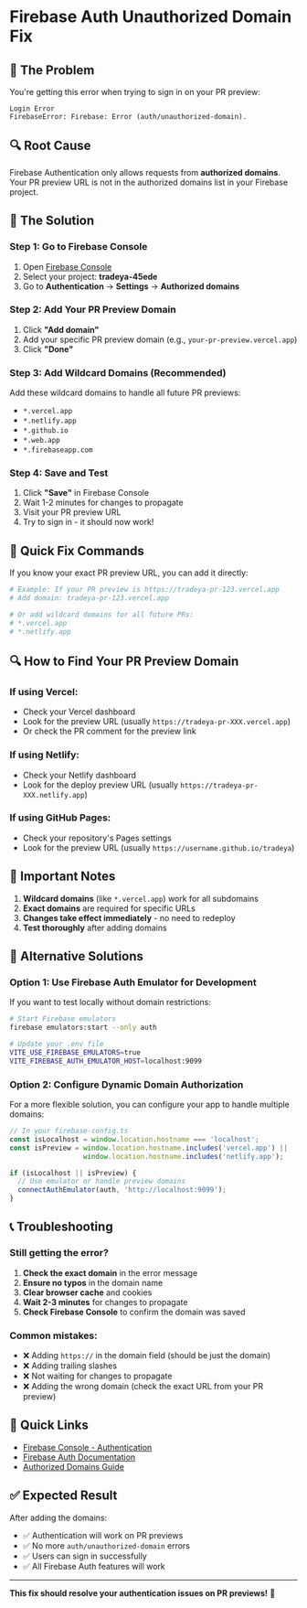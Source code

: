 # Firebase Auth Unauthorized Domain Fix

## 🚨 The Problem

You're getting this error when trying to sign in on your PR preview:
```
Login Error
FirebaseError: Firebase: Error (auth/unauthorized-domain).
```

## 🔍 Root Cause

Firebase Authentication only allows requests from **authorized domains**. Your PR preview URL is not in the authorized domains list in your Firebase project.

## 🔧 The Solution

### Step 1: Go to Firebase Console

1. Open [Firebase Console](https://console.firebase.google.com/)
2. Select your project: **tradeya-45ede**
3. Go to **Authentication** → **Settings** → **Authorized domains**

### Step 2: Add Your PR Preview Domain

1. Click **"Add domain"**
2. Add your specific PR preview domain (e.g., `your-pr-preview.vercel.app`)
3. Click **"Done"**

### Step 3: Add Wildcard Domains (Recommended)

Add these wildcard domains to handle all future PR previews:

- `*.vercel.app`
- `*.netlify.app` 
- `*.github.io`
- `*.web.app`
- `*.firebaseapp.com`

### Step 4: Save and Test

1. Click **"Save"** in Firebase Console
2. Wait 1-2 minutes for changes to propagate
3. Visit your PR preview URL
4. Try to sign in - it should now work!

## 🎯 Quick Fix Commands

If you know your exact PR preview URL, you can add it directly:

```bash
# Example: If your PR preview is https://tradeya-pr-123.vercel.app
# Add domain: tradeya-pr-123.vercel.app

# Or add wildcard domains for all future PRs:
# *.vercel.app
# *.netlify.app
```

## 🔍 How to Find Your PR Preview Domain

### If using Vercel:
- Check your Vercel dashboard
- Look for the preview URL (usually `https://tradeya-pr-XXX.vercel.app`)
- Or check the PR comment for the preview link

### If using Netlify:
- Check your Netlify dashboard
- Look for the deploy preview URL (usually `https://tradeya-pr-XXX.netlify.app`)

### If using GitHub Pages:
- Check your repository's Pages settings
- Look for the preview URL (usually `https://username.github.io/tradeya`)

## 🚨 Important Notes

1. **Wildcard domains** (like `*.vercel.app`) work for all subdomains
2. **Exact domains** are required for specific URLs
3. **Changes take effect immediately** - no need to redeploy
4. **Test thoroughly** after adding domains

## 🧪 Alternative Solutions

### Option 1: Use Firebase Auth Emulator for Development

If you want to test locally without domain restrictions:

```bash
# Start Firebase emulators
firebase emulators:start --only auth

# Update your .env file
VITE_USE_FIREBASE_EMULATORS=true
VITE_FIREBASE_AUTH_EMULATOR_HOST=localhost:9099
```

### Option 2: Configure Dynamic Domain Authorization

For a more flexible solution, you can configure your app to handle multiple domains:

```typescript
// In your firebase-config.ts
const isLocalhost = window.location.hostname === 'localhost';
const isPreview = window.location.hostname.includes('vercel.app') || 
                  window.location.hostname.includes('netlify.app');

if (isLocalhost || isPreview) {
  // Use emulator or handle preview domains
  connectAuthEmulator(auth, 'http://localhost:9099');
}
```

## 📞 Troubleshooting

### Still getting the error?

1. **Check the exact domain** in the error message
2. **Ensure no typos** in the domain name
3. **Clear browser cache** and cookies
4. **Wait 2-3 minutes** for changes to propagate
5. **Check Firebase Console** to confirm the domain was saved

### Common mistakes:

- ❌ Adding `https://` in the domain field (should be just the domain)
- ❌ Adding trailing slashes
- ❌ Not waiting for changes to propagate
- ❌ Adding the wrong domain (check the exact URL from your PR preview)

## 🔗 Quick Links

- [Firebase Console - Authentication](https://console.firebase.google.com/project/tradeya-45ede/authentication/settings)
- [Firebase Auth Documentation](https://firebase.google.com/docs/auth/web/start)
- [Authorized Domains Guide](https://firebase.google.com/docs/auth/web/domain-restrictions)

## ✅ Expected Result

After adding the domains:
- ✅ Authentication will work on PR previews
- ✅ No more `auth/unauthorized-domain` errors
- ✅ Users can sign in successfully
- ✅ All Firebase Auth features will work

---

**This fix should resolve your authentication issues on PR previews!** 🎉